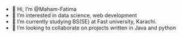 - 👋 Hi, I’m @Maham-Fatima
- 👀 I’m interested in data science, web development
- 🌱 I’m currently studying BS(SE) at Fast university, Karachi. 
- 💞️ I’m looking to collaborate on projects written in Java and python

<!---
Maham-Fatima/Maham-Fatima is a ✨ special ✨ repository because its `README.md` (this file) appears on your GitHub profile.
You can click the Preview link to take a look at your changes.
--->
